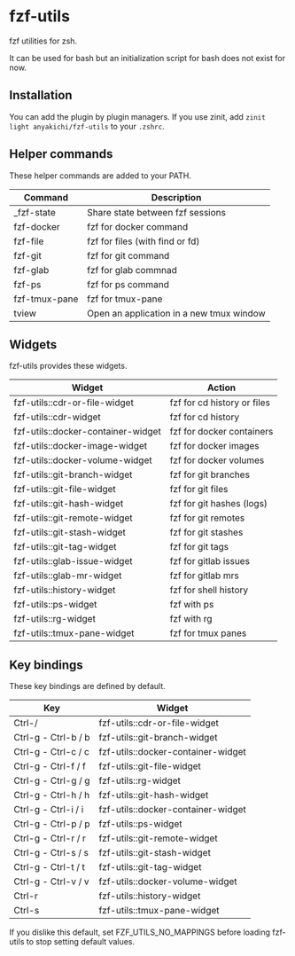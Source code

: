# fzf-utils

fzf utilities for zsh.

It can be used for bash but an initialization script for bash does not
exist for now.

## Installation

You can add the plugin by plugin managers.  If you use zinit, add `zinit
light anyakichi/fzf-utils` to your `.zshrc`.

## Helper commands

These helper commands are added to your PATH.

| Command       | Description                              |
| ------------- | ---------------------------------------- |
| \_fzf-state   | Share state between fzf sessions         |
| fzf-docker    | fzf for docker command                   |
| fzf-file      | fzf for files (with find or fd)          |
| fzf-git       | fzf for git command                      |
| fzf-glab      | fzf for glab commnad                     |
| fzf-ps        | fzf for ps command                       |
| fzf-tmux-pane | fzf for tmux-pane                        |
| tview         | Open an application in a new tmux window |

## Widgets

fzf-utils provides these widgets.

| Widget                             | Action                      |
| ---------------------------------- | --------------------------- |
| fzf-utils::cdr-or-file-widget      | fzf for cd history or files |
| fzf-utils::cdr-widget              | fzf for cd history          |
| fzf-utils::docker-container-widget | fzf for docker containers   |
| fzf-utils::docker-image-widget     | fzf for docker images       |
| fzf-utils::docker-volume-widget    | fzf for docker volumes      |
| fzf-utils::git-branch-widget       | fzf for git branches        |
| fzf-utils::git-file-widget         | fzf for git files           |
| fzf-utils::git-hash-widget         | fzf for git hashes (logs)   |
| fzf-utils::git-remote-widget       | fzf for git remotes         |
| fzf-utils::git-stash-widget        | fzf for git stashes         |
| fzf-utils::git-tag-widget          | fzf for git tags            |
| fzf-utils::glab-issue-widget       | fzf for gitlab issues       |
| fzf-utils::glab-mr-widget          | fzf for gitlab mrs          |
| fzf-utils::history-widget          | fzf for shell history       |
| fzf-utils::ps-widget               | fzf with ps                 |
| fzf-utils::rg-widget               | fzf with rg                 |
| fzf-utils::tmux-pane-widget        | fzf for tmux panes          |

## Key bindings

These key bindings are defined by default.

| Key                 | Widget                             |
| ------------------- | ---------------------------------- |
| Ctrl-/              | fzf-utils::cdr-or-file-widget      |
| Ctrl-g - Ctrl-b / b | fzf-utils::git-branch-widget       |
| Ctrl-g - Ctrl-c / c | fzf-utils::docker-container-widget |
| Ctrl-g - Ctrl-f / f | fzf-utils::git-file-widget         |
| Ctrl-g - Ctrl-g / g | fzf-utils::rg-widget               |
| Ctrl-g - Ctrl-h / h | fzf-utils::git-hash-widget         |
| Ctrl-g - Ctrl-i / i | fzf-utils::docker-container-widget |
| Ctrl-g - Ctrl-p / p | fzf-utils::ps-widget               |
| Ctrl-g - Ctrl-r / r | fzf-utils::git-remote-widget       |
| Ctrl-g - Ctrl-s / s | fzf-utils::git-stash-widget        |
| Ctrl-g - Ctrl-t / t | fzf-utils::git-tag-widget          |
| Ctrl-g - Ctrl-v / v | fzf-utils::docker-volume-widget    |
| Ctrl-r              | fzf-utils::history-widget          |
| Ctrl-s              | fzf-utils::tmux-pane-widget        |

If you dislike this default, set FZF_UTILS_NO_MAPPINGS before loading
fzf-utils to stop setting default values.
